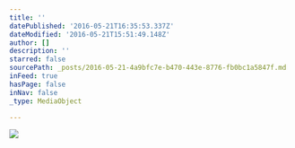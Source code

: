 ```yaml
---
title: ''
datePublished: '2016-05-21T16:35:53.337Z'
dateModified: '2016-05-21T15:51:49.148Z'
author: []
description: ''
starred: false
sourcePath: _posts/2016-05-21-4a9bfc7e-b470-443e-8776-fb0bc1a5847f.md
inFeed: true
hasPage: false
inNav: false
_type: MediaObject

---
```

![](https://the-grid-user-content.s3-us-west-2.amazonaws.com/4063c2b0-4e6a-493e-b748-74fbf3ff10c5.jpg)
